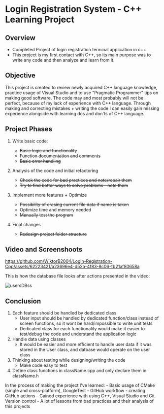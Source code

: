 # Login Registration System - C++ Learning Project

## Overview
- Completed Project of login registration terminal application in c++
- This project is my first contact with C++, so its main purpose was to write any code and then analyze and learn from it.

## Objective
This project is created to review newly acquired C++ language knowledge, practice usage of Visual Studio and to use "Pragmatic Programmer" tips on making good software.
The code may and most probably will not be perfect, because of my lack of experience with C++ language.
Through making and correcting mistakes + writing the code I can easily gain missing experience alongside with learning dos and don'ts
of C++ language.

## Project Phases
1. Write basic code:
	- ~~Basic logic and functionality~~
	- ~~Function documentation and comments~~
	- ~~Basic error handling~~

2. Analysis of the code and initial refactoring
	- ~~Check the code for bad practices and note/repair them~~
	- ~~Try to find better ways to solve problems - note them~~

3. Implement more features + Optimize
	- ~~Possibility of erasing current file data if name is taken~~
	- Optimize time and memory needed
	- ~~Manually test the program~~

4. Final changes
	- ~~Redesign project folder structure~~

## Video and Screenshoots

https://github.com/WiktorB2004/Login-Registration-Cpp/assets/62223421/a23696e4-d52a-4f83-8c06-fb21af80658a

This is how the database file looks after actions presented in the video:

![usersDBss](https://github.com/WiktorB2004/Login-Registration-Cpp/assets/62223421/884540ec-2bbd-40f7-8430-8aa50e676ab1)

## Conclusion

1. Each feature should be handled by dedicated class
	- User input should be handled by dedicated function/class instead of screen functions, so it wont be hard/impossible to write unit tests
	- Dedicated class for each functionality would make it easier to test/debug the code and understand the application logic
2. Handle data using classes
	- It would be easier and more efficient to handle user data if it was stored in the User class, and datbase would operate on the user class
3. Thinking about testing while designing/writing the code
	- Make code easy to test
4. Define class functions in className.cpp and only declare them in className.h

In the process of making the project I've learned:
	- Basic usage of CMake (single and cross-platform), GoogleTest
	- GitHub workflow - creating GitHub actions
	- Gained experience with using C++, Visual Studio and Git Version control
 	- A lot of lessons from bad practices and their analysis of this projects

